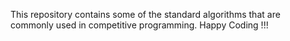 This repository contains some of the standard algorithms that are commonly used in competitive programming.
Happy Coding !!!
